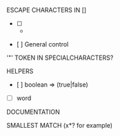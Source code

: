 ESCAPE CHARACTERS IN []

- [ ] -
- [ ] General control

'"' TOKEN IN SPECIALCHARACTERS?

HELPERS

- [ ] boolean => (true|false)
- [ ] word

DOCUMENTATION

SMALLEST MATCH (x*? for example)